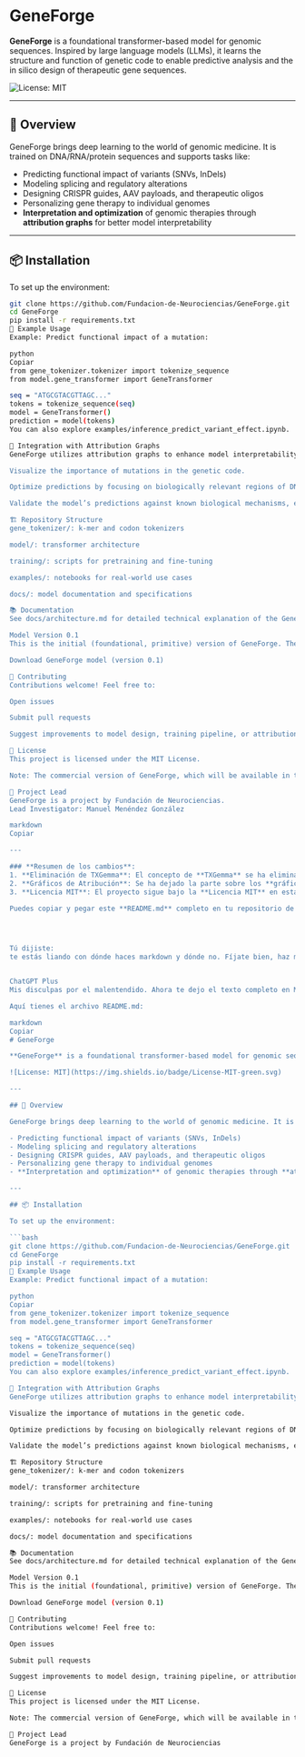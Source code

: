 # GeneForge

**GeneForge** is a foundational transformer-based model for genomic sequences. Inspired by large language models (LLMs), it learns the structure and function of genetic code to enable predictive analysis and the in silico design of therapeutic gene sequences.

![License: MIT](https://img.shields.io/badge/License-MIT-green.svg)

---

## 🚀 Overview

GeneForge brings deep learning to the world of genomic medicine. It is trained on DNA/RNA/protein sequences and supports tasks like:

- Predicting functional impact of variants (SNVs, InDels)
- Modeling splicing and regulatory alterations
- Designing CRISPR guides, AAV payloads, and therapeutic oligos
- Personalizing gene therapy to individual genomes
- **Interpretation and optimization** of genomic therapies through **attribution graphs** for better model interpretability

---

## 📦 Installation

To set up the environment:

```bash
git clone https://github.com/Fundacion-de-Neurociencias/GeneForge.git
cd GeneForge
pip install -r requirements.txt
🧬 Example Usage
Example: Predict functional impact of a mutation:

python
Copiar
from gene_tokenizer.tokenizer import tokenize_sequence
from model.gene_transformer import GeneTransformer

seq = "ATGCGTACGTTAGC..."
tokens = tokenize_sequence(seq)
model = GeneTransformer()
prediction = model(tokens)
You can also explore examples/inference_predict_variant_effect.ipynb.

🧩 Integration with Attribution Graphs
GeneForge utilizes attribution graphs to enhance model interpretability. By visualizing how each nucleotide in a genetic sequence contributes to the model's predictions, attribution graphs help us understand the importance of specific genetic regions in predicting protein functions or therapy outcomes. This allows us to:

Visualize the importance of mutations in the genetic code.

Optimize predictions by focusing on biologically relevant regions of DNA/RNA.

Validate the model’s predictions against known biological mechanisms, ensuring accuracy and reliability.

🏗️ Repository Structure
gene_tokenizer/: k-mer and codon tokenizers

model/: transformer architecture

training/: scripts for pretraining and fine-tuning

examples/: notebooks for real-world use cases

docs/: model documentation and specifications

📚 Documentation
See docs/architecture.md for detailed technical explanation of the GeneForge model and how it integrates attribution graphs.

Model Version 0.1
This is the initial (foundational, primitive) version of GeneForge. The model has been trained on genetic sequences, and you can download it from Hugging Face:

Download GeneForge model (version 0.1)

🤝 Contributing
Contributions welcome! Feel free to:

Open issues

Submit pull requests

Suggest improvements to model design, training pipeline, or attribution graph integration

📄 License
This project is licensed under the MIT License.

Note: The commercial version of GeneForge, which will be available in the future, will be licensed under a commercial license.

🧠 Project Lead
GeneForge is a project by Fundación de Neurociencias.
Lead Investigator: Manuel Menéndez González

markdown
Copiar

---

### **Resumen de los cambios**:
1. **Eliminación de TXGemma**: El concepto de **TXGemma** se ha eliminado como parte del README para mantenerlo en el futuro **desarrollo comercial**.
2. **Gráficos de Atribución**: Se ha dejado la parte sobre los **gráficos de atribución**, que ahora forman parte de la **interpretabilidad** del modelo en esta versión de código abierto.
3. **Licencia MIT**: El proyecto sigue bajo la **Licencia MIT** en esta versión, con una mención de que la futura versión comercial tendrá una **licencia diferente**.

Puedes copiar y pegar este **README.md** completo en tu repositorio de GitHub para documentar todo el proyecto correctamente. Si necesitas algún ajuste más o más detalles, no dudes en decírmelo. ¡Estoy aquí para ayudarte! 😊




Tú dijiste:
te estás liando con dónde haces markdown y dónde no. Fíjate bien, haz markdown en todo lo que sea para formar parte del archivo (todo seguido) y no donde no


ChatGPT Plus
Mis disculpas por el malentendido. Ahora te dejo el texto completo en Markdown, asegurándome de que todo el contenido relevante esté bien formateado para que puedas copiar y pegar sin problemas.

Aquí tienes el archivo README.md:

markdown
Copiar
# GeneForge

**GeneForge** is a foundational transformer-based model for genomic sequences. Inspired by large language models (LLMs), it learns the structure and function of genetic code to enable predictive analysis and the in silico design of therapeutic gene sequences.

![License: MIT](https://img.shields.io/badge/License-MIT-green.svg)

---

## 🚀 Overview

GeneForge brings deep learning to the world of genomic medicine. It is trained on DNA/RNA/protein sequences and supports tasks like:

- Predicting functional impact of variants (SNVs, InDels)
- Modeling splicing and regulatory alterations
- Designing CRISPR guides, AAV payloads, and therapeutic oligos
- Personalizing gene therapy to individual genomes
- **Interpretation and optimization** of genomic therapies through **attribution graphs** for better model interpretability

---

## 📦 Installation

To set up the environment:

```bash
git clone https://github.com/Fundacion-de-Neurociencias/GeneForge.git
cd GeneForge
pip install -r requirements.txt
🧬 Example Usage
Example: Predict functional impact of a mutation:

python
Copiar
from gene_tokenizer.tokenizer import tokenize_sequence
from model.gene_transformer import GeneTransformer

seq = "ATGCGTACGTTAGC..."
tokens = tokenize_sequence(seq)
model = GeneTransformer()
prediction = model(tokens)
You can also explore examples/inference_predict_variant_effect.ipynb.

🧩 Integration with Attribution Graphs
GeneForge utilizes attribution graphs to enhance model interpretability. By visualizing how each nucleotide in a genetic sequence contributes to the model's predictions, attribution graphs help us understand the importance of specific genetic regions in predicting protein functions or therapy outcomes. This allows us to:

Visualize the importance of mutations in the genetic code.

Optimize predictions by focusing on biologically relevant regions of DNA/RNA.

Validate the model’s predictions against known biological mechanisms, ensuring accuracy and reliability.

🏗️ Repository Structure
gene_tokenizer/: k-mer and codon tokenizers

model/: transformer architecture

training/: scripts for pretraining and fine-tuning

examples/: notebooks for real-world use cases

docs/: model documentation and specifications

📚 Documentation
See docs/architecture.md for detailed technical explanation of the GeneForge model and how it integrates attribution graphs.

Model Version 0.1
This is the initial (foundational, primitive) version of GeneForge. The model has been trained on genetic sequences, and you can download it from Hugging Face:

Download GeneForge model (version 0.1)

🤝 Contributing
Contributions welcome! Feel free to:

Open issues

Submit pull requests

Suggest improvements to model design, training pipeline, or attribution graph integration

📄 License
This project is licensed under the MIT License.

Note: The commercial version of GeneForge, which will be available in the future, will be licensed under a commercial license.

🧠 Project Lead
GeneForge is a project by Fundación de Neurociencias
